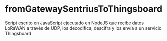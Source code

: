 # fromGatewaySentriusToThingsboard
Script escrito en JavaScript ejecutado en NodeJS que recibe datos LoRaWAN a través de UDP, los decodifica, descifra y los envía a un servicio Thingsboard
